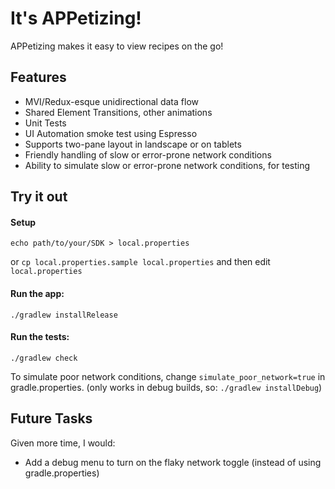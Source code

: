 # It's APPetizing!

APPetizing makes it easy to view recipes on the go!

## Features

* MVI/Redux-esque unidirectional data flow
* Shared Element Transitions, other animations
* Unit Tests
* UI Automation smoke test using Espresso
* Supports two-pane layout in landscape or on tablets
* Friendly handling of slow or error-prone network conditions
* Ability to simulate slow or error-prone network conditions, for testing

## Try it out

#### Setup
`echo path/to/your/SDK > local.properties`

or `cp local.properties.sample local.properties` and then edit `local.properties`

#### Run the app:

`./gradlew installRelease`

#### Run the tests:

`./gradlew check`

To simulate poor network conditions, change `simulate_poor_network=true` in gradle.properties.  (only works in debug builds, so: `./gradlew installDebug`)

## Future Tasks

Given more time, I would:

* Add a debug menu to turn on the flaky network toggle (instead of using gradle.properties)

